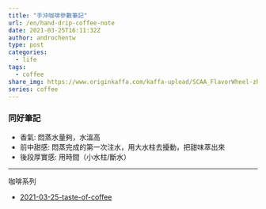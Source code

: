 ```yaml
---
title: "手沖咖啡參數筆記"
url: /en/hand-drip-coffee-note
date: 2021-03-25T16:11:32Z
author: androchentw
type: post
categories:
  - life
tags: 
  - coffee
share_img: https://www.originkaffa.com/kaffa-upload/SCAA_FlavorWheel-zh-TW.03-24-16.png
series: coffee
---
```

### 同好筆記

* 香氣: 悶蒸水量夠，水溫高
* 前中甜感: 悶蒸完成的第一次注水，用大水柱去擾動，把甜味萃出來
* 後段厚實感: 用時間（小水柱/斷水）

---

咖啡系列

* [2021-03-25-taste-of-coffee](2021-03-25-taste-of-coffee.md)
